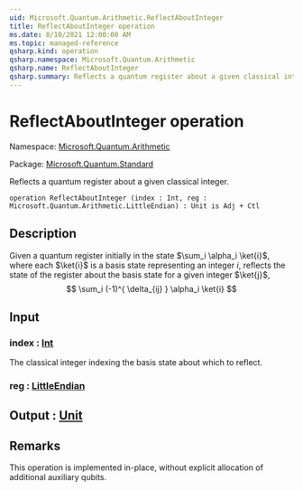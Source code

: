 ```yaml
---
uid: Microsoft.Quantum.Arithmetic.ReflectAboutInteger
title: ReflectAboutInteger operation
ms.date: 8/10/2021 12:00:00 AM
ms.topic: managed-reference
qsharp.kind: operation
qsharp.namespace: Microsoft.Quantum.Arithmetic
qsharp.name: ReflectAboutInteger
qsharp.summary: Reflects a quantum register about a given classical integer.
---
```


# ReflectAboutInteger operation

Namespace: [Microsoft.Quantum.Arithmetic](xref:Microsoft.Quantum.Arithmetic)

Package: [Microsoft.Quantum.Standard](https://nuget.org/packages/Microsoft.Quantum.Standard)


Reflects a quantum register about a given classical integer.

```qsharp
operation ReflectAboutInteger (index : Int, reg : Microsoft.Quantum.Arithmetic.LittleEndian) : Unit is Adj + Ctl
```


## Description

Given a quantum register initially in the state $\sum_i \alpha_i \ket{i}$,where each $\ket{i}$ is a basis state representing an integer $i$,reflects the state of the register about the basis state for a giveninteger $\ket{j}$,$$\sum_i (-1)^{ \delta_{ij} } \alpha_i \ket{i}$$

## Input

### index : [Int](xref:microsoft.quantum.qsharp.valueliterals#int-literals)

The classical integer indexing the basis state about which to reflect.


### reg : [LittleEndian](xref:Microsoft.Quantum.Arithmetic.LittleEndian)





## Output : [Unit](xref:microsoft.quantum.qsharp.valueliterals#unit-literal)



## Remarks

This operation is implemented in-place, without explicit allocation ofadditional auxiliary qubits.
